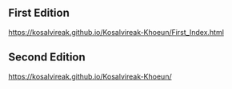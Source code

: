 ## First Edition
https://kosalvireak.github.io/Kosalvireak-Khoeun/First_Index.html

## Second Edition
https://kosalvireak.github.io/Kosalvireak-Khoeun/
